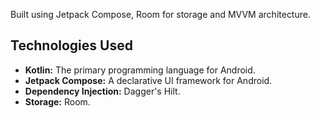 Built using Jetpack Compose, Room for storage and MVVM architecture.


## Technologies Used

- **Kotlin:** The primary programming language for Android.
- **Jetpack Compose:** A declarative UI framework for Android.
- **Dependency Injection:** Dagger's Hilt.
- **Storage:** Room.



